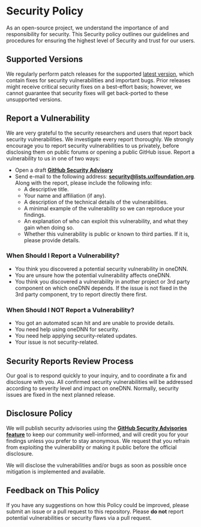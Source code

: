<!--
SPDX-FileCopyrightText: 2024 Constributors to the oneapi-spec project

SPDX-License-Identifier: CC-BY-4.0
-->

# Security Policy
As an open-source project, we understand the importance of and responsibility
for security. This Security policy outlines our guidelines and procedures for
ensuring the highest level of Security and trust for our users.

## Supported Versions
We regularly perform patch releases for the supported
[latest version][1],
which contain fixes for security vulnerabilities and important bugs. Prior
releases might receive critical security fixes on a best-effort basis; however,
we cannot guarantee that security fixes will get back-ported to these
unsupported versions.

## Report a Vulnerability
We are very grateful to the security researchers and users that report back
security vulnerabilities. We investigate every report thoroughly.
We strongly encourage you to report security vulnerabilities to us privately,
before disclosing them on public forums or opening a public GitHub issue.
Report a vulnerability to us in one of two ways:
* Open a draft [**GitHub Security Advisory**][2]
* Send e-mail to the following address: **security@lists.uxlfoundation.org**.
Along with the report, please include the following info:
  * A descriptive title.
  * Your name and affiliation (if any).
  * A description of the technical details of the vulnerabilities.
  * A minimal example of the vulnerability so we can reproduce your findings.
  * An explanation of who can exploit this vulnerability, and what they gain
  when doing so.
  * Whether this vulnerability is public or known to third parties. If it is,
  please provide details.

### When Should I Report a Vulnerability?
* You think you discovered a potential security vulnerability in oneDNN.
* You are unsure how the potential vulnerability affects oneDNN.
* You think you discovered a vulnerability in another project or 3rd party
component on which oneDNN depends. If the issue is not fixed in the 3rd party
component, try to report directly there first.

### When Should I NOT Report a Vulnerability?
* You got an automated scan hit and are unable to provide details.
* You need help using oneDNN for security.
* You need help applying security-related updates.
* Your issue is not security-related.

## Security Reports Review Process
Our goal is to respond quickly to your inquiry, and to coordinate a fix and
disclosure with you. All confirmed security vulnerabilities will be addressed
according to severity level and impact on oneDNN. Normally, security issues
are fixed in the next planned release.

## Disclosure Policy
We will publish security advisories using the
[**GitHub Security Advisories feature**][3]
to keep our community well-informed, and will credit you for your findings
unless you prefer to stay anonymous. We request that you refrain from
exploiting the vulnerability or making it public before the official disclosure.

We will disclose the vulnerabilities and/or bugs as soon as possible once
mitigation is implemented and available.

## Feedback on This Policy
If you have any suggestions on how this Policy could be improved, please submit
an issue or a pull request to this repository. Please **do not** report
potential vulnerabilities or security flaws via a pull request.

[1]: https://github.com/uxlfoundation/oneapi-spec/releases/latest
[2]: https://github.com/uxlfoundation/oneapi-spec/security/advisories/new
[3]: https://github.com/uxlfoundation/oneapi-spec/security/advisories
